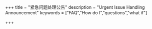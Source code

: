 +++
title = "紧急问题处理公告"
description = "Urgent Issue Handling Announcement"
keywords = ["FAQ","How do I","questions","what if"]

+++
